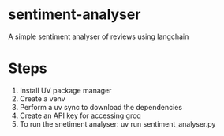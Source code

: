 # sentiment-analyser
A simple sentiment analyser of reviews using langchain

# Steps
1. Install UV package manager
2. Create a venv
3. Perform a uv sync to download the dependencies
4. Create an API key for accessing groq
5. To run the snetiment analyser: uv run sentiment_analyser.py
